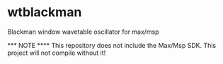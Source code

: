 # wtblackman
Blackman window wavetable oscillator for max/msp

*** NOTE ****
This repository does not include the Max/Msp SDK. This project will not compile without it!
